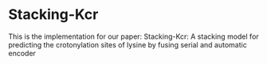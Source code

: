 # Stacking-Kcr
This is the implementation for our paper:
Stacking-Kcr: A stacking model for predicting the crotonylation sites of lysine by fusing serial and automatic encoder
